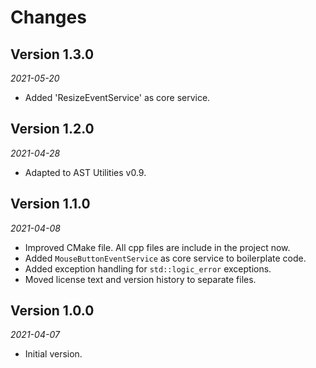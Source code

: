 # Changes

## Version 1.3.0
*2021-05-20*

- Added 'ResizeEventService' as core service.

## Version 1.2.0
*2021-04-28*

- Adapted to AST Utilities v0.9.

## Version 1.1.0
*2021-04-08*

- Improved CMake file. All cpp files are include in the project now.
- Added `MouseButtonEventService` as core service to boilerplate code.
- Added exception handling for `std::logic_error` exceptions.
- Moved license text and version history to separate files.

## Version 1.0.0
*2021-04-07*

- Initial version.
